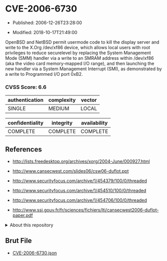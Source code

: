 # CVE-2006-6730

- Published: 2006-12-26T23:28:00

- Modified: 2018-10-17T21:49:00

OpenBSD and NetBSD permit usermode code to kill the display server and write to the X.Org /dev/xf86 device, which allows local users with root privileges to reduce securelevel by replacing the System Management Mode (SMM) handler via a write to an SMRAM address within /dev/xf86 (aka the video card memory-mapped I/O range), and then launching the new handler via a System Management Interrupt (SMI), as demonstrated by a write to Programmed I/O port 0xB2.

### CVSS Score: **6.6**

| authentication | complexity | vector |
| --- | --- | --- |
| SINGLE | MEDIUM | LOCAL |

| confidentiality | integrity | availability |
| --- | --- | --- |
| COMPLETE | COMPLETE | COMPLETE |

## References

* http://lists.freedesktop.org/archives/xorg/2004-June/000927.html

* http://www.cansecwest.com/slides06/csw06-duflot.ppt

* http://www.securityfocus.com/archive/1/454379/100/0/threaded

* http://www.securityfocus.com/archive/1/454510/100/0/threaded

* http://www.securityfocus.com/archive/1/454706/100/0/threaded

* http://www.ssi.gouv.fr/fr/sciences/fichiers/lti/cansecwest2006-duflot-paper.pdf

<details>
<summary>About this repository</summary> 

  This repository is part of the project [Live Hack CVE](https://github.com/Live-Hack-CVE). Main website can be found [www.live-hack.org](https://www.live-hack.org) 
  
  Made by [Sn0wAlice](https://github.com/Sn0wAlice) for the people that care about security and need to have a feed of the latest CVEs. Hope you enjoy it, don't forget to star the repo and follow me on [Twitter](https://twitter.com/Sn0wAlice) and [Github](https://github.com/Sn0wAlice). And that is my [personnal website](https://www.alice-snow.me/)

  - [Home Page](https://github.com/Live-Hack-CVE)
  - [Framework](https://github.com/Live-Hack-CVE/cve-framework)
  - [CVE database](https://github.com/Live-Hack-CVE/full_database)
  - [Changelog](https://github.com/Live-Hack-CVE/Changelog)
</details>

## Brut File

* [CVE-2006-6730.json](https://raw.githubusercontent.com/Live-Hack-CVE/full_database/main/cves/2006/CVE-2006-6730.json)

